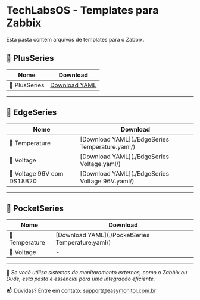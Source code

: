 # TechLabsOS - Templates para Zabbix

Esta pasta contém arquivos de templates para o Zabbix.

## 📘 PlusSeries

| Nome     | Download |
|-----------|-----------|
| 📂 PlusSeries  | [Download YAML](./PlusSeries.yaml/) |
---

## 📘 EdgeSeries

| Nome     | Download |
|-----------|-----------|
| 📂 Temperature  | [Download YAML](./EdgeSeries Temperature.yaml/) |
| 📂 Voltage  | [Download YAML](./EdgeSeries Voltage.yaml/) |
| 📂 Voltage 96V com DS18B20 | [Download YAML](./EdgeSeries Voltage 96V.yaml/) |
---

## 📘 PocketSeries

| Nome     | Download |
|-----------|-----------|
| 📂 Temperature  | [Download YAML](./PocketSeries Temperature.yaml/) |
| 📂 Voltage  | - |
---

📌 *Se você utiliza sistemas de monitoramento externos, como o Zabbix ou Dude, esta pasta é essencial para uma integração eficiente.*

📬 Dúvidas? Entre em contato: [support@easymonitor.com.br](mailto:support@easymonitor.com.br)